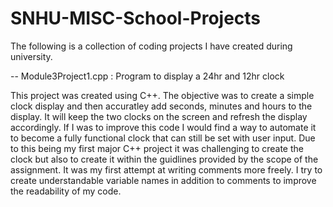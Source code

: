 # SNHU-MISC-School-Projects
The following is a collection of coding projects I have created during university. 

-- Module3Project1.cpp : Program to display a 24hr and 12hr clock

  This project was created using C++. The objective was to create a simple clock display and then accuratley add seconds, minutes and hours to the display. It will keep the two clocks on the screen and refresh the display accordingly. If I was to improve this code I would find a way to automate it to become a fully functional clock that can still be set with user input. Due to this being my first major C++ project it was challenging to create the clock but also to create it within the guidlines provided by the scope of the assignment. It was my first attempt at writing comments more freely. I try to create understandable variable names in addition to comments to improve the readability of my code. 

